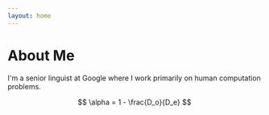 ```yaml
---
layout: home
---
```


# About Me

I'm a senior linguist at Google where I work primarily on human computation problems. 

$$
\alpha = 1 - \frac{D_o}{D_e}
$$
